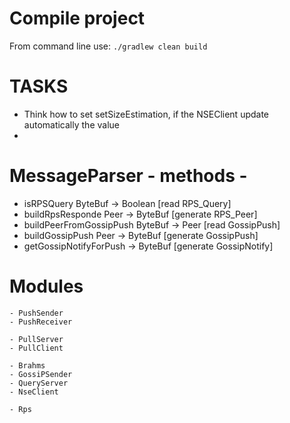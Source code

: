 # Compile project

From command line use:
`./gradlew clean build`

# TASKS

- Think how to set setSizeEstimation, if the NSEClient update automatically the value
- 


# MessageParser  - methods - 
 - isRPSQuery               ByteBuf -> Boolean [read RPS_Query]
 - buildRpsResponde         Peer -> ByteBuf    [generate RPS_Peer]
 - buildPeerFromGossipPush  ByteBuf -> Peer    [read GossipPush]
 - buildGossipPush          Peer -> ByteBuf    [generate GossipPush]
 - getGossipNotifyForPush       -> ByteBuf     [generate GossipNotify]
 
 
# Modules 
    - PushSender
    - PushReceiver
    
    - PullServer
    - PullClient
    
    - Brahms
    - GossiPSender
    - QueryServer
    - NseClient
    
    - Rps

 